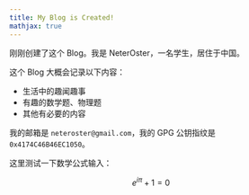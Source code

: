 ```yaml
---
title: My Blog is Created!
mathjax: true
---
```


刚刚创建了这个 Blog。我是 NeterOster，一名学生，居住于中国。

这个 Blog 大概会记录以下内容：

* 生活中的趣闻趣事
* 有趣的数学题、物理题
* 其他有必要的内容

我的邮箱是 `neteroster@gmail.com`，我的 GPG 公钥指纹是 `0x4174C46B46EC1050`。

这里测试一下数学公式输入：

$$
e^{i \pi} + 1 = 0
$$

